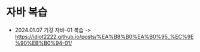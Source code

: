 # 자바 복습
- 2024.01.07 기강 자바-01 복습
  -> https://idiot2222.github.io/posts/%EA%B8%B0%EA%B0%95_%EC%9E%90%EB%B0%94-01/
